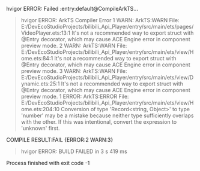 hvigor ERROR: Failed :entry:default@CompileArkTS... 
> hvigor ERROR: ArkTS Compiler Error
1 WARN: ArkTS:WARN File: E:/DevEcoStudioProjects/bilibili_Api_Player/entry/src/main/ets/pages/VideoPlayer.ets:13:1
 It's not a recommended way to export struct with @Entry decorator, which may cause ACE Engine error in component preview mode.
2 WARN: ArkTS:WARN File: E:/DevEcoStudioProjects/bilibili_Api_Player/entry/src/main/ets/view/Home.ets:84:1
 It's not a recommended way to export struct with @Entry decorator, which may cause ACE Engine error in component preview mode.
3 WARN: ArkTS:WARN File: E:/DevEcoStudioProjects/bilibili_Api_Player/entry/src/main/ets/view/Dynamic.ets:25:1
 It's not a recommended way to export struct with @Entry decorator, which may cause ACE Engine error in component preview mode.
1 ERROR: ArkTS:ERROR File: E:/DevEcoStudioProjects/bilibili_Api_Player/entry/src/main/ets/view/Home.ets:204:10
 Conversion of type 'Record<string, Object>' to type 'number' may be a mistake because neither type sufficiently overlaps with the other. If this was intentional, convert the expression to 'unknown' first.


COMPILE RESULT:FAIL {ERROR:2 WARN:3}
> hvigor ERROR: BUILD FAILED in 3 s 419 ms 

Process finished with exit code -1
